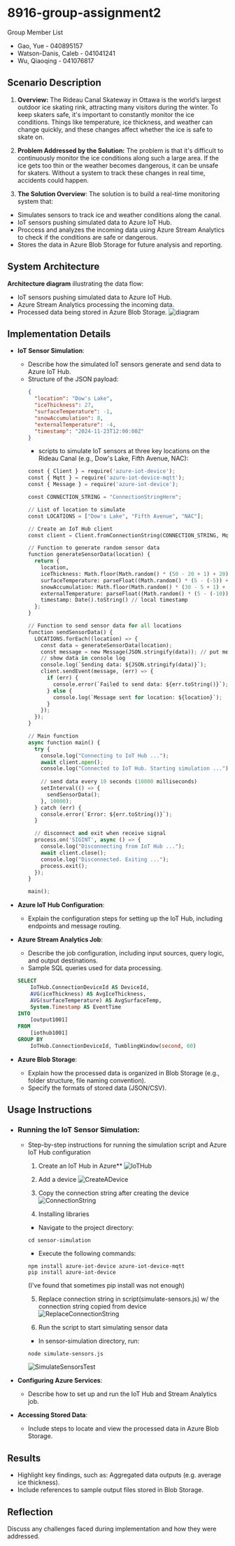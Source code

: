 # 8916-group-assignment2
Group Member List
- Gao, Yue - 040895157
- Watson-Danis, Caleb - 041041241
- Wu, Qiaoqing - 041076817
## Scenario Description
1. **Overview:**
The Rideau Canal Skateway in Ottawa is the world’s largest outdoor ice skating rink, attracting many visitors during the winter. To keep skaters safe, it's important to constantly monitor the ice conditions. Things like temperature, ice thickness, and weather can change quickly, and these changes affect whether the ice is safe to skate on.

2. **Problem Addressed by the Solution:**
The problem is that it's difficult to continuously monitor the ice conditions along such a large area. If the ice gets too thin or the weather becomes dangerous, it can be unsafe for skaters. Without a system to track these changes in real time, accidents could happen.

3. **The Solution Overview**:
The solution is to build a real-time monitoring system that:
- Simulates sensors to track ice and weather conditions along the canal.
- IoT sensors pushing simulated data to Azure IoT Hub.
- Proccess and analyzes the incoming data using Azure Stream Analytics to check if the conditions are safe or dangerous.
- Stores the data in Azure Blob Storage for future analysis and reporting.

## System Architecture
 **Architecture diagram** illustrating the data flow:
- IoT sensors pushing simulated data to Azure IoT Hub.
- Azure Stream Analytics processing the incoming data.
- Processed data being stored in Azure Blob Storage.
![diagram](./architecture-diagram.png)
## Implementation Details
- **IoT Sensor Simulation**:
  - Describe how the simulated IoT sensors generate and send data to Azure IoT Hub.
  - Structure of the JSON payload:
    ```json
    {
      "location": "Dow's Lake",
      "iceThickness": 27,
      "surfaceTemperature": -1,
      "snowAccumulation": 8,
      "externalTemperature": -4,
      "timestamp": "2024-11-23T12:00:00Z"
    }
    ```
    - scripts to simulate IoT sensors at three key locations on the Rideau Canal (e.g., Dow's Lake, Fifth Avenue, NAC):
    ```python
    const { Client } = require('azure-iot-device');
    const { Mqtt } = require('azure-iot-device-mqtt');
    const { Message } = require('azure-iot-device');

    const CONNECTION_STRING = "ConnectionStringHere";

    // List of location to simulate
    const LOCATIONS = ["Dow's Lake", "Fifth Avenue", "NAC"];

    // Create an IoT Hub client
    const client = Client.fromConnectionString(CONNECTION_STRING, Mqtt);

    // Function to generate random sensor data
    function generateSensorData(location) {
      return {
        location,
        iceThickness: Math.floor(Math.random() * (50 - 20 + 1) + 20), // random between 20-50cm
        surfaceTemperature: parseFloat((Math.random() * (5 - (-5)) + (-5)).toFixed(1)), // random between -5 to 5°C with 1 decimal place
        snowAccumulation: Math.floor(Math.random() * (30 - 5 + 1) + 5), // random between 5-30 cm
        externalTemperature: parseFloat((Math.random() * (5 - (-10)) + (-10)).toFixed(1)), // random between -10 to 5 °C with 1 decimal place
        timestamp: Date().toString() // local timestamp
      };
    }

    // Function to send sensor data for all locations
    function sendSensorData() {
      LOCATIONS.forEach((location) => {
        const data = generateSensorData(location);
        const message = new Message(JSON.stringify(data)); // put message into JSON formate
        // show data in console log
        console.log(`Sending data: ${JSON.stringify(data)}`);
        client.sendEvent(message, (err) => {
          if (err) {
            console.error(`Failed to send data: ${err.toString()}`);
          } else {
            console.log(`Message sent for location: ${location}`);
          }
        });
      });
    }

    // Main function
    async function main() {
      try {
        console.log("Connecting to IoT Hub ...");
        await client.open();
        console.log("Connected to IoT Hub. Starting simulation ...");
        
        // send data every 10 seconds (10000 milliseconds)
        setInterval(() => {
          sendSensorData();
        }, 10000);
      } catch (err) {
        console.error(`Error: ${err.toString()}`);
      }

      // disconnect and exit when receive signal
      process.on('SIGINT', async () => {
        console.log("Disconnecting from IoT Hub ...");
        await client.close();
        console.log("Disconnected. Exiting ...");
        process.exit();
      });
    }

    main();
    ```

- **Azure IoT Hub Configuration**:
  - Explain the configuration steps for setting up the IoT Hub, including endpoints and message routing.
- **Azure Stream Analytics Job**:
  - Describe the job configuration, including input sources, query logic, and output destinations.
  - Sample SQL queries used for data processing.
  ```sql
  SELECT
      IoTHub.ConnectionDeviceId AS DeviceId,
      AVG(iceThickness) AS AvgIceThickness,
      AVG(surfaceTemperature) AS AvgSurfaceTemp,
      System.Timestamp AS EventTime
  INTO
      [output1001]
  FROM
      [iothub1001]
  GROUP BY
      IoTHub.ConnectionDeviceId, TumblingWindow(second, 60)
  ```
- **Azure Blob Storage**:
  - Explain how the processed data is organized in Blob Storage (e.g., folder structure, file naming convention).
  - Specify the formats of stored data (JSON/CSV).
## Usage Instructions
- ### Running the IoT Sensor Simulation:
  - Step-by-step instructions for running the simulation script and Azure IoT Hub configuration
    1. Create an IoT Hub in Azure**
    ![IoTHub](./screenshots/IoTHub.png)
    
    2. Add a device
    ![CreateADevice](./screenshots/CreateADevice.png)

    3. Copy the connection string after creating the device
    ![ConnectionString](./screenshots/ConnectionString.png)
    
    4. Installing libraries
      - Navigate to the project directory: 
      ```
      cd sensor-simulation
      ```
      - Execute the following commands:
      ```
      npm install azure-iot-device azure-iot-device-mqtt
      pip install azure-iot-device
      ```
      (I've found that sometimes pip install was not enough)
    
    5. Replace connection string in script(simulate-sensors.js) w/ the connection string copied from device
    ![ReplaceConnectionString](./screenshots/ReplaceConnectionString.png)
    
    6. Run the script to start simulating sensor data
    
      - In sensor-simulation directory, run:
      ```
      node simulate-sensors.js
      ```
    ![SimulateSensorsTest](./screenshots/SimulateSensorsTest.png)
    
- **Configuring Azure Services**:
  - Describe how to set up and run the IoT Hub and Stream Analytics job.
- **Accessing Stored Data**:
  - Include steps to locate and view the processed data in Azure Blob Storage.
## Results
- Highlight key findings, such as: Aggregated data outputs (e.g. average ice thickness).
- Include references to sample output files stored in Blob Storage.
## Reflection
Discuss any challenges faced during implementation and how they were addressed.